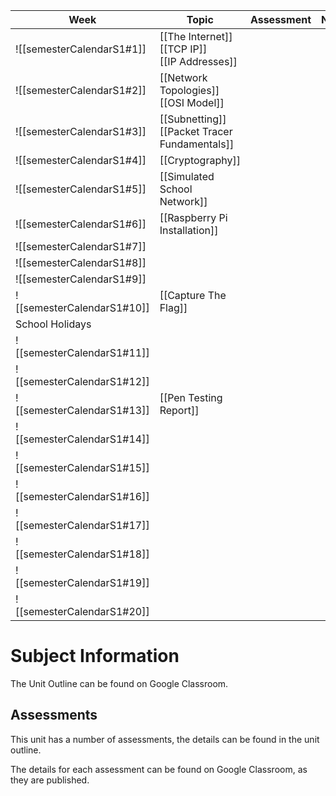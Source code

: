 
| Week                       | Topic                                                 | Assessment | Notes |     |
| -------------------------- | ----------------------------------------------------- | ---------- | ----- | --- |
| ![[semesterCalendarS1#1]]  | [[The Internet]] <br>[[TCP IP]] <br> [[IP Addresses]] |            |       |     |
| ![[semesterCalendarS1#2]]  | [[Network Topologies]] <br> [[OSI Model]]             |            |       |     |
| ![[semesterCalendarS1#3]]  | [[Subnetting]]<br>[[Packet Tracer Fundamentals]]      |            |       |     |
| ![[semesterCalendarS1#4]]  | [[Cryptography]]                                      |            |       |     |
| ![[semesterCalendarS1#5]]  | [[Simulated School Network]]                          |            |       |     |
| ![[semesterCalendarS1#6]]  | [[Raspberry Pi Installation]]                         |            |       |     |
| ![[semesterCalendarS1#7]]  |                                                       |            |       |     |
| ![[semesterCalendarS1#8]]  |                                                       |            |       |     |
| ![[semesterCalendarS1#9]]  |                                                       |            |       |     |
| ![[semesterCalendarS1#10]] | [[Capture The Flag]]                                  |            |       |     |
| School Holidays            |                                                       |            |       |     |
| ![[semesterCalendarS1#11]] |                                                       |            |       |     |
| ![[semesterCalendarS1#12]] |                                                       |            |       |     |
| ![[semesterCalendarS1#13]] | [[Pen Testing Report]]                                |            |       |     |
| ![[semesterCalendarS1#14]] |                                                       |            |       |     |
| ![[semesterCalendarS1#15]] |                                                       |            |       |     |
| ![[semesterCalendarS1#16]] |                                                       |            |       |     |
| ![[semesterCalendarS1#17]] |                                                       |            |       |     |
| ![[semesterCalendarS1#18]] |                                                       |            |       |     |
| ![[semesterCalendarS1#19]] |                                                       |            |       |     |
| ![[semesterCalendarS1#20]] |                                                       |            |       |     |
# Subject Information

The Unit Outline can be found on Google Classroom.

## Assessments

This unit has a number of assessments, the details can be found in the unit outline.

The details for each assessment can be found on Google Classroom, as they are published.

